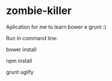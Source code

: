 # zombie-killer
Aplication for me to learn bower e grunt :)

Run in command line:

bower install

npm install

grunt uglify

